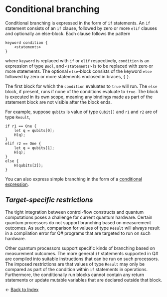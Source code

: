 # Conditional branching

Conditional branching is expressed in the form of `if` statements. 
An `if` statement consists of an `if` clause, followed by zero or more `elif` clauses and optionally an else-block.
Each clause follows the pattern

```
keyword condition {
    <statements>
}
```

where `keyword` is replaced with `if` or `elif` respectively, `condition` is an expression of type `Bool`, and `<statements>` is to be replaced with zero or more statements. The optional `else`-block consists of the keyword `else` followed by zero or more statements enclosed in braces, `{`  `}`.

The first block for which the `condition` evaluates to `true` will run. The `else` block, if present, runs if none of the conditions evaluate to `true`. 
The block is executed in its own scope, meaning any bindings made as part of the statement block are not visible after the block ends.

For example, suppose `qubits` is value of type `Qubit[]` and `r1` and `r2` are of type `Result`,

```qsharp
if r1 == One {
    let q = qubits[0];
    H(q);
} 
elif r2 == One {
    let q = qubits[1];
    H(q);
} 
else {
    H(qubits[2]);
}
```

You can also express simple branching in the form of a [conditional expression](https://github.com/microsoft/qsharp-language/blob/main/Specifications/Language/3_Expressions/ConditionalExpressions.md#conditional-expressions).

## *Target-specific restrictions*

The tight integration between control-flow constructs and quantum computations poses a challenge for current quantum hardware. Certain quantum processors do not support branching based on measurement outcomes. As such, comparison for values of type `Result` will always result in a compilation error for Q# programs that are targeted to run on such hardware. 

Other quantum processors support specific kinds of branching based on measurement outcomes. The more general `if` statements supported in Q# are compiled into suitable instructions that can be run on such processors. The imposed restrictions are that values of type `Result` may only be compared as part of the condition within `if` statements in operations. Furthermore, the conditionally run blocks cannot contain any return statements or update mutable variables that are declared outside that block. 


← [Back to Index](https://github.com/microsoft/qsharp-language/tree/main/Specifications/Language#index)